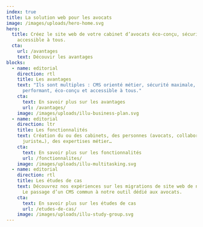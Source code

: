 ```yaml
---
index: true
title: La solution web pour les avocats
image: /images/uploads/hero-home.svg
hero:
  title: Créez le site web de votre cabinet d’avocats éco-conçu, sécurisé et
    accessible à tous.
  cta:
    url: /avantages
    text: Découvir les avantages
blocks:
  - name: editorial
    direction: rtl
    title: Les avantages
    text: "Ils sont multiples : CMS orienté métier, sécurité maximale, site web
      performant, éco-conçu et accessible à tous."
    cta:
      text: En savoir plus sur les avantages
      url: /avantages/
    image: /images/uploads/illu-business-plan.svg
  - name: editorial
    direction: ltr
    title: Les fonctionnalités
    text: Création du ou des cabinets, des personnes (avocats, collaborateur,
      juriste…), des expertises métier…
    cta:
      text: En savoir plus sur les fonctionnalités
      url: /fonctionnalites/
    image: /images/uploads/illu-multitasking.svg
  - name: editorial
    direction: rtl
    title: Les études de cas
    text: Découvrez nos expériences sur les migrations de site web de nos clients.
      Le passage d’un CMS commun à notre outil dédié aux avocats.
    cta:
      text: En savoir plus sur les études de cas
      url: /etudes-de-cas/
    image: /images/uploads/illu-study-group.svg
---
```

